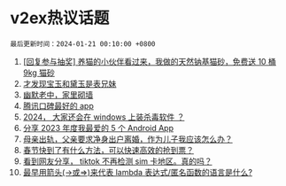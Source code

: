 # v2ex热议话题

`最后更新时间：2024-01-21 00:10:00 +0800`

1. [[回复参与抽奖] 养猫的小伙伴看过来，我做的天然钠基猫砂，免费送 10 桶 9kg 猫砂](https://www.v2ex.com/t/1010298)
1. [才发现宝玉和黛玉是表兄妹](https://www.v2ex.com/t/1010184)
1. [幽默老中，家里砌墙](https://www.v2ex.com/t/1010315)
1. [腾讯口碑最好的 app](https://www.v2ex.com/t/1010248)
1. [2024， 大家还会在 windows 上装杀毒软件 ？](https://www.v2ex.com/t/1010270)
1. [分享 2023 年度我最爱的 5 个 Android App](https://www.v2ex.com/t/1010194)
1. [母亲出轨，父亲要求净身出户离婚，作为儿子我应该怎么办？](https://www.v2ex.com/t/1010326)
1. [春节快到了有什么方法，可以快速高效的抢到票？](https://www.v2ex.com/t/1010205)
1. [看到网友分享， tiktok 不再检测 sim 卡地区。真的吗？](https://www.v2ex.com/t/1010296)
1. [最早用箭头(->或=>)来代表 lambda 表达式/匿名函数的语言是什么?](https://www.v2ex.com/t/1010222)

